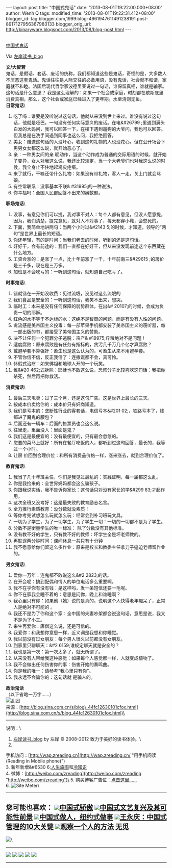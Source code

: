 --- layout: post title: "中国式鬼话" date:
'2013-08-01T19:22:00.000+08:00' author: Wenh Q tags: modified\_time:
'2013-08-01T19:22:31.412+08:00' blogger\_id:
tag:blogger.com,1999:blog-4961947611491238191.post-8917127956367983133
blogger\_orig\_url:
http://binaryware.blogspot.com/2013/08/blog-post.html ---

[\
中国式鬼话](http://zreading.cn.feedsportal.com/c/35042/f/647833/s/2f631ef6/l/0L0Szreading0Bcn0Carchives0C39250Bhtml/story01.htm)

Via [左岸读书\_blog](http://www.zreading.cn/)

**文/大智若**\
鬼话，是假话、套话、废话的统称。我们都知道这些是鬼话，奇怪的是，大多数人不厌恶这套鬼话。鬼话往往是人际交往的必备用语，没有鬼话，社会就不和谐，家庭就不和睦。法国后现代哲学家波德里亚说过一句话，谁保留真相，谁就是输家。这句话是什么意思？
我是这么理解的：如果一个社会或家庭，时刻都在歇斯底里消费真相，那么，这个社会或家庭已经进入了更年期。水至清则无鱼。\
**日常鬼话**\

1.  吃了吗：谁要是没听说过这句话，他就从来没到世上来过。谁没有说过这句话，他就是哑巴。一句没有任何实际意义的废话。在电&\#26799
    ;里遇到满头白发的大妈问，我可以回答一下，在楼下遇到遛狗的大爷问，我也可以回答。但我总是在洗手间遇到同事也这么问，我拒绝回答。
2.  美女：赠送这句话的人没坏心，收到这句礼物的人也没花心。但在公开场合下男男女女都这么说，就开始恶心了。
3.  亲：一种男女间的亲
    昵动作，当这个动作成为普通的交际用语的时候，就开始了变异，女人对我这么说，我还比较淡定，当一个大老爷们也对我这么说的时候，我全身止不住地起鸡皮疙瘩。
4.  来了就行，干嘛还带什么礼物：如果没有带礼物，客人一走，关上门就会骂娘。
5.  有空常联系：没事基本不联& \#31995;的一种说法。
6.  你幸福吗：全国人民都回答不出来的奥数题。

**职场鬼话**\

1.  没事，有意见你们可以提，我对事不对人：每个人都有意见，但没人愿意提，因为，我们清楚，提完意见，就对人不对事了，每天都穿小鞋，会憋死的。
2.  下面，我简单地讲两句：当两个小时过&\#2143
    5;的时候，才知道，领导的“两句”是世界上最长的短语。
3.  你还年轻，有的是时间：当我们老去的时候，听到的还是这句话。
4.  好好干，会有前途的：我们一直都在好好干，但从来没发现前途这个东西藏在什么地方。
5.  工资会涨的：是涨了一点，比十年前涨了一千，十年前南三&\#29615
    ;的房价是三千多，现在是三万多。
6.  加班是不会吃亏的：一听到这句话，就知道自己吃亏了。

**时事鬼话**\

1.  错就错在一开始没收费：见过流氓，没见过这么流氓的
2.  我们食品是安全的：一听到这句话，我笑不出来，想哭。
3.  临时工：本来是没有任何保障的弱势群体，在出&\#
    20107;的时候，会成为负责一切的耶稣。
4.  红色的水不等于不达标的水：这绝不是智商的问题，而是有没有人性的问题。
5.  禽流感是美帝国主义投毒：每一部苹果手机都安装了美帝国主义的窃听器，每一部出版的书，都接受了美帝国主义的赞助。
6.  决不让任何一个犯罪分子逃脱：亩产& \#19975;斤粮绝对不是问题！
7.  适度腐败：原来腐败是有任务有指标的，贪污几千万几个亿才算腐败？
8.  戴避孕套不算强奸：畜生也是这么认为的，可畜生从来不用避孕套。
9.  不管你信不信，反正我信了：连撒谎都不会，真可怜。
10. 休假式治疗：如来佛祖和地球人开的一个玩笑。
11. 维&\#20
    462;式拆除：耶稣也不敢这么说，恐怖分子比较喜欢这句话：我把你杀死，然后再把你救活。

**消费鬼话**\

1.  最后三天甩卖：过了三个月，还是这句广告。这是世界上最长的三天。
2.  按成本价卖给你的：成本价只有奸商知道。
3.  我们是亏本的：垄断性行业的客套话，电信亏本&\#201
    02;，铁路亏本了，钱都进了魔鬼的腰包？
4.  后面还有一辆车：后面的售票员也会这么说。
5.  往里走，里面没人：里面是鬼？
6.  我们这是最便宜的：没有最便宜的，只有最会忽悠的。
7.  您要的菜马上就好：所有在餐厅吃饭的人，都听到过这句回答，最长的，我等过一个小时。
8.  让房
    价回到合理价位：和所有消费品价格一样，涨来涨去，就到合理价位了。

**教育鬼话**\

1.  我当了几十年班主任，你们是我见过最乱的：实践证明，每一届都这么乱。
2.  你是我捡来的：全世界妈妈都会这么骗孩子。
3.  你跟我说实话，我不告诉你家长：这句话只对没有家长的学&\#299
    83;才起作用。
4.  这次全班又没考好：这是最失败的教育励志名言。
5.  全力推行素质教育：没分数就没素质！
6.  等你考完试想怎么玩就怎么玩：经常会到补习班玩文具。
7.  一切为了学生，为了一切学生，为了学生一切：一切的一切都不是为了学生。
8.  分数不是衡量学生的唯一标准： 除了分数没有其他标准。
9.  没有教不好的学生，只有教不好的教师：坏学生全是坏老师教的。
10. 再耽误两分钟时间：课间休息一共只有十分钟
11. 我不愿意给你们留这么多作业：原来是校长和教委主任拿刀子逼迫老师留作业的。

**男女鬼话**\

1.  爱你一万年：连鬼都不敢说这么&\#2 2823;的话。
2.  在开会呢：搞到配偶和情人的单位电话多么重要啊。
3.  我不在乎你有没有钱：是这样吗，发一条短信还要一毛呢。
4.  你不在家我会睡不着的：意思是问你，晚上和谁睡啊？
5.  我心里只有你：如果他（她）说的是真的，说明这个人快得老年痴呆了，正常人是绝对不可能的
    。
6.  我还不是为了你和这个家：全中国的夫妻吵架都会说这句话，意思是说，我又不是为了小三。
7.  来生再爱你：唐僧这么说，还是可信的。
8.  我爱你：和我想你意思一样，近义词是我想和你睡觉。
9.  我以前没有过女朋友：每个男人很久以前都没有女朋友。
10. 到家里只聊聊天：&\#2 6159;谁规定聊天就是安全的？
11. 我也是第一次：第一次太多了，就无所谓了。
12. 从来没有人带给我这种感觉：如果每个人感觉都一样，人就变成植物了。
13. 我不会做出任何伤害你的事：伤害开始的奏鸣曲。
14. 你是我的唯一：请参考“我心里只有你”。
15. 我永远不会骗你的：这句话就 是骗人的。

**政治鬼话**\
（以下省略一万字……）\
![乱团](http://www.zreading.net/wp-content/uploads/2013/07/110.jpg)\
来源：[http://blog.sina.com.cn/s/blog\_44fc12630101cfox.html](http://blog.sina.com.cn/s/blog_44fc12630101cfox.html)\

* * * * *

说明：\
1. [左岸读书\_blog](http://zreading.cn/) by 左岸 © 2008-2012
致力于美好的读书体验。\
2.
手机访问：[http://wap.zreading.cn](http://wap.zreading.cn/ "用手机阅读(Reading in Mobile phone)")\
3. 新年新增&\#6530
6;[人生旅图](http://www.zreading.net/ "人生旅图")和[冷知识](http://www.zreading.net/lenzhishi "冷知识")\
4.
微博：[http://weibo.com/zreading](http://weibo.com/zreading "http://weibo.com/zreading")\
5.
购买博客广告位：[点击这里……](http://www.zreading.cn/about#ad "看了会心动!")\
6. ![Site Meter](http://s12.sitemeter.com/meter.asp?site=s12zxfclz)\

  ---------------------------------------------------------------------------------------------------------------------------------------------------------------------------------------------------------------------------------------------------
  **您可能也喜欢：**
  ![](http://static.wumii.cn/images/widget/widget_solidPoint.gif)[中国式骄傲](http://app.wumii.com/ext/redirect?url=http%3A%2F%2Fwww.zreading.cn%2Farchives%2F1095.html&from=http%3A%2F%2Fwww.zreading.cn%2Farchives%2F3925.html)
  ![](http://static.wumii.cn/images/widget/widget_solidPoint.gif)[中国式文艺复兴及其可能性前景](http://app.wumii.com/ext/redirect?url=http%3A%2F%2Fwww.zreading.cn%2Farchives%2F3511.html&from=http%3A%2F%2Fwww.zreading.cn%2Farchives%2F3925.html)
  ![](http://static.wumii.cn/images/widget/widget_solidPoint.gif)[中国式做人，纽约式做事](http://app.wumii.com/ext/redirect?url=http%3A%2F%2Fwww.zreading.cn%2Farchives%2F2090.html&from=http%3A%2F%2Fwww.zreading.cn%2Farchives%2F3925.html)
  ![](http://static.wumii.cn/images/widget/widget_solidPoint.gif)[王永庆：中国式管理的10大关键](http://app.wumii.com/ext/redirect?url=http%3A%2F%2Fwww.zreading.cn%2Farchives%2F382.html&from=http%3A%2F%2Fwww.zreading.cn%2Farchives%2F3925.html)
  ![](http://static.wumii.cn/images/widget/widget_solidPoint.gif)[观察一个人的方法](http://app.wumii.com/ext/redirect?url=http%3A%2F%2Fwww.zreading.cn%2Farchives%2F1012.html&from=http%3A%2F%2Fwww.zreading.cn%2Farchives%2F3925.html)
  [无觅](http://www.wumii.com/widget/relatedItems "无觅相关文章插件")
  ---------------------------------------------------------------------------------------------------------------------------------------------------------------------------------------------------------------------------------------------------

![](http://zreading.cn.feedsportal.com/c/35042/f/647833/s/2f631ef6/mf.gif)\

  ----------------------------------------------------------------------------------------------------------------------------------------------------------------------------------------------------------------------------------------------------------------------------------------------------------------------------------------------------------------------------------------------------------------------------------------------------------------------------------------------------------------------------------------------------------------------------------------------------------------------------------------------------------------------------------------------------------------------------------------------------------------------------------------------------------------------------------------------------------------------------------------------------------------------------------------------------------------------------------------------------------------------------------------------------------------- --
  [![](htt%20%20%20p://res3.feedsportal.com/social/twitter.png)](http://share.feedsportal.com/share/twitter/?u=http%3A%2F%2Fwww.zreading.cn%2Farchives%2F3925.html&t=%E4%B8%AD%E5%9B%BD%E5%BC%8F%E9%AC%BC%E8%AF%9D) [![](http://res3.feedsportal.com/social/facebook.png)](http://share.feedsportal.com/share/facebook/?u=http%3A%2F%2Fwww.zreading.cn%2Farchives%2F3925.html&t=%E4%B8%AD%E5%9B%BD%E5%BC%8F%E9%AC%BC%E8%AF%9D) [![](http://res3.feedsportal.com/social/linkedin.png)](http://share.feedsportal.com/share/linkedin/?u=http%3A%2F%2Fwww.zreading.cn%2Farchives%2F3925.html&t=%E4%B8%AD%E5%9B%BD%E5%BC%8F%E9%AC%BC%E8%AF%9D) [![](http://res3.feedsportal.com/social/googleplus.png)](http://share.feedsportal.com/share/gplus/?u=http%3A%2F%2Fwww.zreading.cn%2Farchives%2F3925.html&t=%E4%B8%AD%E5%9B%BD%E5%BC%8F%E9%AC%BC%E8%AF%9D) [![](http://res3.feedsportal.com/social/email.png)](http://share.feedsportal.com/share/email/?u=http%3A%2F%2Fwww.zreading.cn%2Farchives%2F3925.html&t=%E4%B8%AD%E5%9B%BD%E5%BC%8F%E9%AC%BC%E8%AF%20%20%20%9D)   
  ----------------------------------------------------------------------------------------------------------------------------------------------------------------------------------------------------------------------------------------------------------------------------------------------------------------------------------------------------------------------------------------------------------------------------------------------------------------------------------------------------------------------------------------------------------------------------------------------------------------------------------------------------------------------------------------------------------------------------------------------------------------------------------------------------------------------------------------------------------------------------------------------------------------------------------------------------------------------------------------------------------------------------------------------------------------- --


